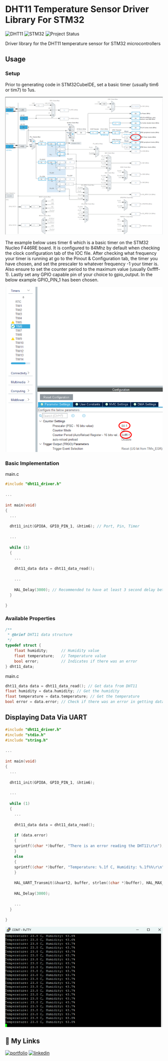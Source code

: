 
# DHT11 Temperature Sensor Driver Library For STM32

![DHT11](https://img.shields.io/badge/Module-DHT11-blue)
![STM32](https://img.shields.io/badge/Microcontroller-STM32-white)
![Project Status](https://img.shields.io/badge/Project-Finished-brightgreen)


Driver library for the DHT11 temperature sensor for STM32 microcontrollers



## Usage
### Setup

Prior to generating code in STM32CubeIDE, set a basic timer (usually tim6 or tim7) to 1us.


![Clock Configuration](https://github.com/simarubhi/DHT11_Driver_STM32/blob/main/docs/clock_config.png)

The example below uses timer 6 which is a basic timer on the STM32 Nucleo F446RE board. It is configured to 84Mhz by default when checking the clock configuration tab of the IOC file. After checking what frequency your timer is running at go to the Pinout & Configuration tab, the timer you have chosen, and set the prescaler to whatever frequency -1 your timer is. Also ensure to set the counter period to the maximum value (usually 0xffff-1). Lastly set any GPIO capable pin of your choice to gpio_output. In the below example GPIO_PIN_1 has been chosen.

![Clock Prescaler](https://github.com/simarubhi/DHT11_Driver_STM32/blob/main/docs/clock_prescaler.png)


### Basic Implementation

main.c

```c
#include "dht11_driver.h"

...

int main(void)
{
  ...

  dht11_init(GPIOA, GPIO_PIN_1, &htim6); // Port, Pin, Timer

  ...

  while (1)
  {
    ...
    
    dht11_data data = dht11_data_read();
    
    ...

    HAL_Delay(3000); // Recommended to have at least 3 second delay between reads
  }

}
```

### Available Properties
```c
/**
 * @brief DHT11 data structure
 */
typedef struct {
    float humidity;      // Humidity value
    float temperature;   // Temperature value
    bool error;          // Indicates if there was an error
} dht11_data;
```

main.c
```c
dht11_data data = dht11_data_read(); // Get data from DHT11
float humidity = data.humidity; // Get the humidity
float temperature = data.temperature; // Get the temperature
bool error = data.error; // Check if there was an error in getting data (requires #include <stdbool.h>)

```

## Displaying Data Via UART

```c
#include "dht11_driver.h"
#include "stdio.h"
#include "string.h"

...

int main(void)
{
  ...

  dht11_init(GPIOA, GPIO_PIN_1, &htim6);

  ...

  while (1)
  {
    ...
    
    dht11_data data = dht11_data_read();
    
    if (data.error)
    {
	sprintf((char *)buffer, "There is an error reading the DHT11\r\n");
    }
    else
    {
	sprintf((char *)buffer, "Temperature: %.1f C, Humidity: %.1f%%\r\n", data.temperature, data.humidity);
    }

    HAL_UART_Transmit(&huart2, buffer, strlen((char *)buffer), HAL_MAX_DELAY);

    HAL_Delay(3000);

    ...
  }

}
```
![UART Demo](https://github.com/simarubhi/DHT11_Driver_STM32/blob/main/docs/uart_demo.png)


## 🔗 My Links
[![portfolio](https://img.shields.io/badge/my_portfolio-000?style=for-the-badge&logo=ko-fi&logoColor=white)](https://simarubhi.com/)
[![linkedin](https://img.shields.io/badge/linkedin-0A66C2?style=for-the-badge&logo=linkedin&logoColor=white)](https://www.linkedin.com/in/simar-ubhi/)

